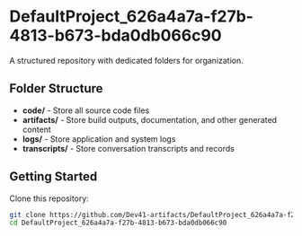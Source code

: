 # DefaultProject_626a4a7a-f27b-4813-b673-bda0db066c90
A structured repository with dedicated folders for organization.

## Folder Structure

- **code/** - Store all source code files
- **artifacts/** - Store build outputs, documentation, and other generated content
- **logs/** - Store application and system logs
- **transcripts/** - Store conversation transcripts and records

## Getting Started

Clone this repository:
```bash
git clone https://github.com/Dev41-artifacts/DefaultProject_626a4a7a-f27b-4813-b673-bda0db066c90
cd DefaultProject_626a4a7a-f27b-4813-b673-bda0db066c90
```
